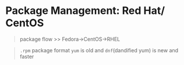 
# Package Management: Red Hat/ CentOS 

>package flow >> Fedora->CentOS->RHEL

> `.rpm` package format
> `yum` is old and `dnf`(dandified yum) is new and faster